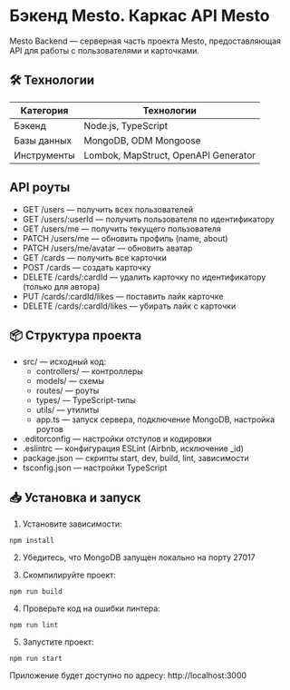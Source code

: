 # Бэкенд Mesto. Каркас API Mesto

Mesto Backend — серверная часть проекта Mesto, предоставляющая API для работы с пользователями и карточками.

## 🛠️ Технологии

| Категория      | Технологии                           |
|----------------|--------------------------------------|
| Бэкенд         | Node.js, TypeScript                  |
| Базы данных    | MongoDB, ODM Mongoose                |
| Инструменты    | Lombok, MapStruct, OpenAPI Generator |

## API роуты

- GET /users — получить всех пользователей
- GET /users/:userId — получить пользователя по идентификатору
- GET /users/me — получить текущего пользователя
- PATCH /users/me — обновить профиль (name, about)
- PATCH /users/me/avatar — обновить аватар
- GET /cards — получить все карточки
- POST /cards — создать карточку
- DELETE /cards/:cardId — удалить карточку по идентификатору (только для автора)
- PUT /cards/:cardId/likes — поставить лайк карточке
- DELETE /cards/:cardId/likes — убирать лайк с карточки

## 📦 Структура проекта
- src/ — исходный код:  
  - controllers/ — контроллеры
  - models/ — схемы
  - routes/ — роуты
  - types/ — TypeScript-типы
  - utils/ — утилиты
  - app.ts — запуск сервера, подключение MongoDB, настройка роутов
- .editorconfig — настройки отступов и кодировки
- .eslintrc — конфигурация ESLint (Airbnb, исключение _id)
- package.json — скрипты start, dev, build, lint, зависимости
- tsconfig.json — настройки TypeScript

## 📥 Установка и запуск

1. Установите зависимости:
```
npm install
```

2. Убедитесь, что MongoDB запущен локально на порту 27017

3. Скомпилируйте проект:
```
npm run build
```

4. Проверьте код на ошибки линтера:
```
npm run lint
```

5. Запустите проект:
```
npm run start
```

Приложение будет доступно по адресу: http://localhost:3000
